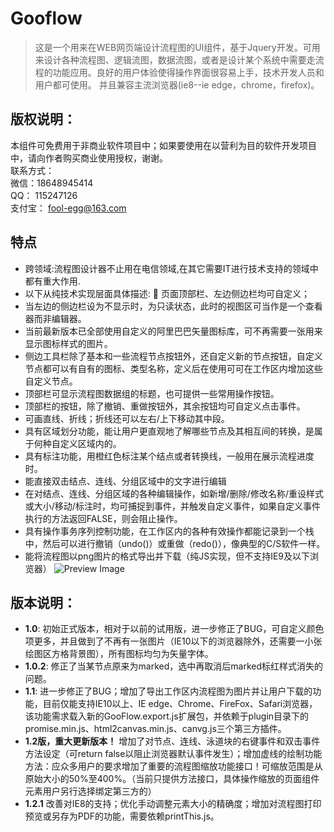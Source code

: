 # Gooflow
> 这是一个用来在WEB网页端设计流程图的UI组件，基于Jquery开发。可用来设计各种流程图、逻辑流图，数据流图，或者是设计某个系统中需要走流程的功能应用。良好的用户体验使得操作界面很容易上手，技术开发人员和用户都可使用。 并且兼容主流浏览器(ie8--ie edge，chrome，firefox)。
## 版权说明：
本组件可免费用于非商业软件项目中；如果要使用在以营利为目的软件开发项目中，请向作者购买商业使用授权，谢谢。<br>
联系方式：<br>
微信：18648945414<br>
QQ： 115247126<br>
支付宝： fool-egg@163.com <br>
## 特点
* 跨领域:流程图设计器不止用在电信领域,在其它需要IT进行技术支持的领域中都有重大作用. 
* 以下从纯技术实现层面具体描述:  页面顶部栏、左边侧边栏均可自定义； 
* 当左边的侧边栏设为不显示时，为只读状态，此时的视图区可当作是一个查看器而非编辑器。 
* 当前最新版本已全部使用自定义的阿里巴巴矢量图标库，可不再需要一张用来显示图标样式的图片。
* 侧边工具栏除了基本和一些流程节点按钮外，还自定义新的节点按钮，自定义节点都可以有自有的图标、类型名称，定义后在使用可可在工作区内增加这些自定义节点。 
* 顶部栏可显示流程图数据组的标题，也可提供一些常用操作按钮。 
* 顶部栏的按钮，除了撤销、重做按钮外，其余按钮均可自定义点击事件。 
* 可画直线、折线；折线还可以左右/上下移动其中段。 
* 具有区域划分功能，能让用户更直观地了解哪些节点及其相互间的转换，是属于何种自定义区域内的。 
* 具有标注功能，用橙红色标注某个结点或者转换线，一般用在展示流程进度时。 
* 能直接双击结点、连线、分组区域中的文字进行编辑 
* 在对结点、连线、分组区域的各种编辑操作，如新增/删除/修改名称/重设样式或大小/移动/标注时，均可捕捉到事件，并触发自定义事件，如果自定义事件执行的方法返回FALSE，则会阻止操作。
* 具有操作事务序列控制功能，在工作区内的各种有效操作都能记录到一个栈中，然后可以进行撤销（undo()）或重做（redo()），像典型的C/S软件一样。
* 能将流程图以png图片的格式导出并下载（纯JS实现，但不支持IE9及以下浏览器）
![Preview Image](https://github.com/sdlddr/Gooflow/blob/master/aaa.png?raw=true "效果预览图")

## 版本说明：
* **1.0**: 初始正式版本，相对于以前的试用版，进一步修正了BUG，可自定义颜色项更多，并且做到了不再有一张图片（IE10以下的浏览器除外，还需要一小张绘图区方格背景图），所有图标均匀为矢量字体。
* **1.0.2**: 修正了当某节点原来为marked，选中再取消后marked标红样式消失的问题。
* **1.1**: 进一步修正了BUG；增加了导出工作区内流程图为图片并让用户下载的功能，目前仅能支持IE10以上、IE edge、Chrome、FireFox、Safari浏览器，该功能需求载入新的GooFlow.export.js扩展包，并依赖于plugin目录下的promise.min.js、html2canvas.min.js、canvg.js三个第三方插件。 
* **1.2版，重大更新版本！** 增加了对节点、连线、泳道块的右键事件和双击事件方法设定（可return false以阻止浏览器默认事件发生）；增加虚线的绘制功能方法：应众多用户的要求增加了重要的流程图缩放功能接口！可缩放范围是从原始大小的50%至400%。（当前只提供方法接口，具体操作缩放的页面组件元素用户另行选择绑定第三方的）
* **1.2.1** 改善对IE8的支持；优化手动调整元素大小的精确度；增加对流程图打印预览或另存为PDF的功能，需要依赖printThis.js。
<br>
